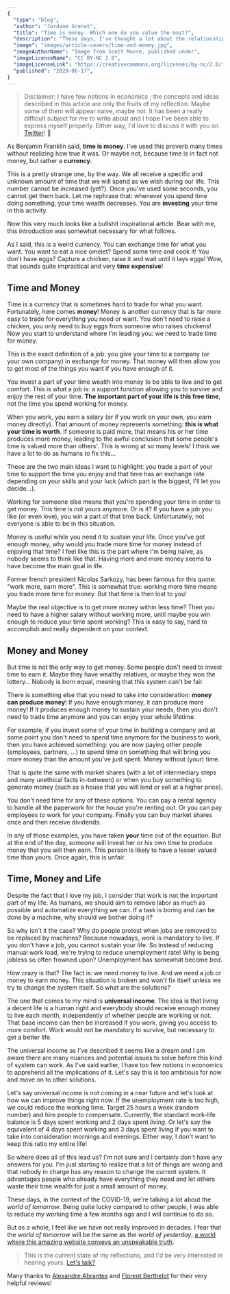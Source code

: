 ```yaml
---
{
  "type": "blog",
  "author": "Jordane Grenat",
  "title": "Time is money. Which one do you value the most?",
  "description": "These days, I've thought a lot about the relationship between time and money and their interconnection to life. This is a non-technical article focused on this subject that I find really difficult to talk about.",
  "image": "images/article-covers/time-and-money.jpg",
  "imageAuthorName": "Image from Scott Moore, published under",
  "imageLicenseName": "CC BY-NC 2.0",
  "imageLicenseLink": "https://creativecommons.org/licenses/by-nc/2.0/",
  "published": "2020-06-17",
}
---
```


> Disclaimer: I have few notions in economics ; the concepts and ideas described in this article are only the fruits of my reflection. Maybe some of them will appear naive, maybe not. It has been a really difficult subject for me to write about and I hope I've been able to express myself properly. Either way, I'd love to discuss it with you on [Twitter](https://twitter.com/JoGrenat)! 🙂
 
As Benjamin Franklin said, **time is money**. I've used this proverb many times without realizing how true it was. Or maybe not, because time is in fact not money, but rather a **currency**. 

This is a pretty strange one, by the way. We all receive a specific and unknown amount of time that we will spend as we wish during our life. This number cannot be increased (yet?). Once you've used some seconds, you cannot get them back. Let me rephrase that: whenever you spend time doing something, your time wealth decreases. You are **investing** your time in this activity.

Now this very much looks like a bullshit inspirational article. Bear with me, this introduction was somewhat necessary for what follows.

As I said, this is a weird currency. You can exchange time for what you want. You want to eat a nice omelet? Spend some time and cook it! You don't have eggs? Capture a chicken, raise it and wait until it lays eggs! Wow, that sounds quite impractical and very **time expensive**!

## Time and Money

Time is a currency that is sometimes hard to trade for what you want. Fortunately, here comes **money**! Money is another currency that is far more easy to trade for everything you need or want. You don't need to raise a chicken, you only need to buy eggs from someone who raises chickens! Now you start to understand where I'm leading you: we need to trade time for money.

This is the exact definition of a job: you give your time to a company (or your own company) in exchange for money. That money will then allow you to get most of the things you want if you have enough of it. 

You invest a part of your time wealth into money to be able to live and to get comfort. This is what a job is: a support function allowing you to survive and enjoy the rest of your time. **The important part of your life is this free time**, not the time you spend working for money. 

When you work, you earn a salary (or if you work on your own, you earn money directly). That amount of money represents something: **this is what your time is worth**. If someone is paid more, that means his or her time produces more money, leading to the awful conclusion that some people's time is valued more than others'. This is wrong at so many levels! I think we have a lot to do as humans to fix this...

These are the two main ideas I want to highlight: you trade a part of your time to support the time you enjoy and that time has an exchange rate depending on your skills and your luck (which part is the biggest, I'll let you decide...).  

Working for someone else means that you're spending your time in order to get money. This time is not yours anymore. Or is it? If you have a job you like (or even love), you win a part of that time back. Unfortunately, not everyone is able to be in this situation.

Money is useful while you need it to sustain your life. Once you've got enough money, why would you trade more time for money instead of enjoying that time? I feel like this is the part where I'm being naive, as nobody seems to think like that. Having more and more money seems to have become the main goal in life.

Former french president Nicolas Sarkozy, has been famous for this quote: "work more, earn more". This is somewhat true: working more time means you trade more time for money. But that time is then lost to you!

Maybe the real objective is to get more money within less time? Then you need to have a higher salary without working more, until maybe you win enough to reduce your time spent working? This is easy to say, hard to accomplish and really dependent on your context.

## Money and Money

But time is not the only way to get money. Some people don't need to invest time to earn it. Maybe they have wealthy relatives, or maybe they won the lottery... Nobody is born equal, meaning that this system can't be fair.

There is something else that you need to take into consideration: **money can produce money**! If you have enough money, it can produce more money! If it produces enough money to sustain your needs, then you don't need to trade time anymore and you can enjoy your whole lifetime. 

For example, if you invest some of your time in building a company and at some point you don't need to spend time anymore for the business to work, then you have achieved something: you are now paying other people (employees, partners, ...) to spend time on something that will bring you more money than the amount you've just spent. Money without (your) time.

That is quite the same with market shares (with a lot of intermediary steps and many unethical facts in-between) or when you buy something to generate money (such as a house that you will lend or sell at a higher price). 

You don't need time for any of these options. You can pay a rental agency to handle all the paperwork for the house you're renting out. Or you can pay employees to work for your company. Finally you can buy market shares once and then receive dividends.

In any of those examples, you have taken **your** time out of the equation. But at the end of the day, *someone* will invest her or his own time to produce money that you will then earn. This person is likely to have a lesser valued time than yours. Once again, this is unfair. 

## Time, Money and Life

Despite the fact that I love my job, I consider that work is not the important part of my life. As humans, we should aim to remove labor as much as possible and automatize everything we can. If a task is boring and can be done by a machine, why should we bother doing it? 

So why isn't it the case? Why do people protest when jobs are removed to be replaced by machines? Because nowadays, *work* is mandatory to live. If you don't have a job, you cannot sustain your life. So instead of reducing manual work load, we're trying to reduce unemployment rate! Why is being jobless so often frowned upon? Unemployment has somewhat become *bad*. 

How crazy is that? The fact is: we need money to live. And we need a job or money to earn money. This situation is broken and won't fix itself unless we try to change the system itself. So what are the solutions?

The one that comes to my mind is **universal income**. The idea is that living a decent life is a human right and everybody should receive enough money to live each month, independently of whether people are working or not. That base income can then be increased if you work, giving you access to more comfort. Work would not be mandatory to survive, but necessary to get a better life. 

The universal income as I've described it seems like a dream and I am aware there are many nuances and potential issues to solve before this kind of system can work. As I've said earlier, I have too few notions in economics to apprehend all the implications of it. Let's say this is too ambitious for now and move on to other solutions.

Let's say universal income is not coming in a near future and let's look at how we can improve things right now. If the unemployment rate is too high, we could reduce the working time. Target 25 hours a week (random number) and hire people to compensate. Currently, the standard work-life balance is 5 days spent working and 2 days spent *living*. Or let's say the equivalent of 4 days spent working and 3 days spent living if you want to take into consideration mornings and evenings. Either way, I don't want to keep this ratio my entire life!

So where does all of this lead us? I'm not sure and I certainly don't have any answers for you. I'm just starting to realize that a lot of things are wrong and that nobody in charge has any reason to change the current system. It advantages people who already have everything they need and let others waste their time wealth for just a small amount of money. 

These days, in the context of the COVID-19, we're talking a lot about the *world of tomorrow*. Being quite lucky compared to other people, I was able to reduce my working time a few months ago and I will continue to do so. 

But as a whole, I feel like we have not really improved in decades. I fear that the *world of tomorrow* will be the same as the *world of yesterday*, [a world where this amazing website conveys an unspeakable truth](https://mkorostoff.github.io/1-pixel-wealth/). 

> This is the current state of my reflections, and I'd be very interested in hearing yours. [Let's talk?](https://twitter.com/JoGrenat)

<p class="thanks">Many thanks to <a href="https://www.linkedin.com/in/alexabts">Alexandre Abrantes</a> and <a href="https://berthelot.io/">Florent Berthelot</a> for their very helpful reviews!</p>
